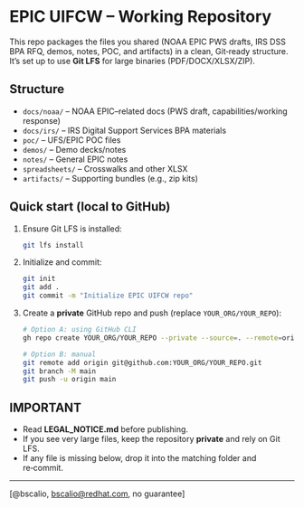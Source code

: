 # EPIC UIFCW – Working Repository

This repo packages the files you shared (NOAA EPIC PWS drafts, IRS DSS BPA RFQ, demos, notes, POC, and artifacts)
in a clean, Git‑ready structure. It’s set up to use **Git LFS** for large binaries (PDF/DOCX/XLSX/ZIP).

## Structure
- `docs/noaa/` – NOAA EPIC–related docs (PWS draft, capabilities/working response)
- `docs/irs/`  – IRS Digital Support Services BPA materials
- `poc/`       – UFS/EPIC POC files
- `demos/`     – Demo decks/notes
- `notes/`     – General EPIC notes
- `spreadsheets/` – Crosswalks and other XLSX
- `artifacts/` – Supporting bundles (e.g., zip kits)

## Quick start (local to GitHub)
1. Ensure Git LFS is installed:
   ```bash
   git lfs install
   ```

2. Initialize and commit:
   ```bash
   git init
   git add .
   git commit -m "Initialize EPIC UIFCW repo"
   ```

3. Create a **private** GitHub repo and push (replace `YOUR_ORG/YOUR_REPO`):
   ```bash
   # Option A: using GitHub CLI
   gh repo create YOUR_ORG/YOUR_REPO --private --source=. --remote=origin --push

   # Option B: manual
   git remote add origin git@github.com:YOUR_ORG/YOUR_REPO.git
   git branch -M main
   git push -u origin main
   ```

## IMPORTANT
- Read **LEGAL_NOTICE.md** before publishing.
- If you see very large files, keep the repository **private** and rely on Git LFS.
- If any file is missing below, drop it into the matching folder and re‑commit.

---

[@bscalio, bscalio@redhat.com, no guarantee]
